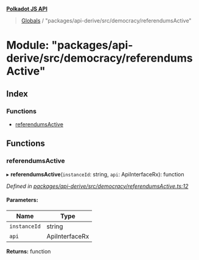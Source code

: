 **[Polkadot JS API](../README.md)**

> [Globals](../globals.md) / "packages/api-derive/src/democracy/referendumsActive"

# Module: "packages/api-derive/src/democracy/referendumsActive"

## Index

### Functions

* [referendumsActive](_packages_api_derive_src_democracy_referendumsactive_.md#referendumsactive)

## Functions

### referendumsActive

▸ **referendumsActive**(`instanceId`: string, `api`: ApiInterfaceRx): function

*Defined in [packages/api-derive/src/democracy/referendumsActive.ts:12](https://github.com/polkadot-js/api/blob/d13e58fb3/packages/api-derive/src/democracy/referendumsActive.ts#L12)*

#### Parameters:

Name | Type |
------ | ------ |
`instanceId` | string |
`api` | ApiInterfaceRx |

**Returns:** function
